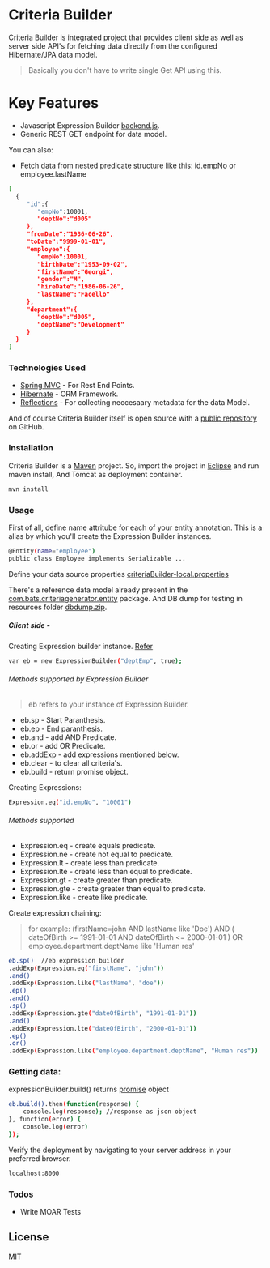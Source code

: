# Criteria Builder

Criteria Builder is integrated project that provides client side as well as server side API's for fetching data directly from the configured Hibernate/JPA data model.

> Basically you don't have to write single Get API using this.

# Key Features
  - Javascript Expression Builder [backend.js](https://github.com/tairmansd/CriteriaBuilder/blob/master/src/main/webapp/scripts/backend.js).
  - Generic REST GET endpoint for data model.

You can also:
  - Fetch data from nested predicate structure like this:  id.empNo or employee.lastName
 ```sh
[
   {
      "id":{
         "empNo":10001,
         "deptNo":"d005"
      },
      "fromDate":"1986-06-26",
      "toDate":"9999-01-01",
      "employee":{
         "empNo":10001,
         "birthDate":"1953-09-02",
         "firstName":"Georgi",
         "gender":"M",
         "hireDate":"1986-06-26",
         "lastName":"Facello"
      },
      "department":{
         "deptNo":"d005",
         "deptName":"Development"
      }
   }
]
```

### Technologies Used

* [Spring MVC](https://docs.spring.io/spring/docs/current/spring-framework-reference/html/mvc.html) - For Rest End Points.
* [Hibernate](http://hibernate.org/orm/) - ORM Framework.
* [Reflections](https://github.com/ronmamo/reflections) - For collecting neccesaary metadata for the data Model.

And of course Criteria Builder itself is open source with a [public repository](https://github.com/tairmansd/CriteriaBuilder)
 on GitHub.

### Installation

Criteria Builder is a [Maven](https://maven.apache.org/) project. So, import the project in [Eclipse](https://eclipse.org/) and run maven install, And Tomcat as deployment container.

```sh
mvn install
```

### Usage

First of all, define name attritube for each of your entity annotation. This is a alias by which you'll create the Expression Builder instances.
```sh
@Entity(name="employee")
public class Employee implements Serializable ...
```

Define your data source properties [criteriaBuilder-local.properties](https://github.com/tairmansd/CriteriaBuilder/blob/master/src/main/resources/criteriaBuilder-local.properties)

There's a reference data model already present in the [com.bats.criteriagenerator.entity](https://github.com/tairmansd/CriteriaBuilder/tree/master/src/main/java/com/bats/criteriagenerator/entity) package. And DB dump for testing in resources folder [dbdump.zip](https://github.com/tairmansd/CriteriaBuilder/tree/master/src/main/resources).

##### Client side - 

Creating Expression builder instance. [Refer](https://github.com/tairmansd/CriteriaBuilder/blob/master/src/main/webapp/scripts/backend.js)

```sh
var eb = new ExpressionBuilder("deptEmp", true);
```

###### Methods supported by Expression Builder

> eb refers to your instance of Expression Builder.

 - eb.sp - Start Paranthesis.
 - eb.ep - End paranthesis.
 - eb.and - add AND Predicate.
 - eb.or - add OR Predicate.
 - eb.addExp - add expressions mentioned below.
 - eb.clear - to clear all criteria's.
 - eb.build - return promise object.

Creating Expressions:
```sh
Expression.eq("id.empNo", "10001")
```

###### Methods supported

 - Expression.eq - create equals predicate.
 - Expression.ne - create not equal to predicate.
 - Expression.lt - create less than predicate.
 - Expression.lte - create less than equal to predicate.
 - Expression.gt - create greater than predicate.
 - Expression.gte - create greater than equal to predicate.
 - Expression.like - create like predicate.

Create expression chaining: 
> for example: (firstName=john AND lastName like 'Doe') AND ( dateOfBirth >= 1991-01-01 AND dateOfBirth <= 2000-01-01 ) OR employee.department.deptName like 'Human res'
```sh
eb.sp()  //eb expression builder
.addExp(Expression.eq("firstName", "john"))
.and()
.addExp(Expression.like("lastName", "doe"))
.ep()
.and()
.sp()
.addExp(Expression.gte("dateOfBirth", "1991-01-01"))
.and()
.addExp(Expression.lte("dateOfBirth", "2000-01-01"))
.ep()
.or()
.addExp(Expression.like("employee.department.deptName", "Human res"))
```

### Getting data:

expressionBuilder.build() returns [promise](https://developer.mozilla.org/en/docs/Web/JavaScript/Reference/Global_Objects/Promise) object
```sh
eb.build().then(function(response) {
    console.log(response); //response as json object
}, function(error) {
    console.log(error)
});
```

Verify the deployment by navigating to your server address in your preferred browser.

```sh
localhost:8000
```

### Todos
 - Write MOAR Tests

License
----

MIT
